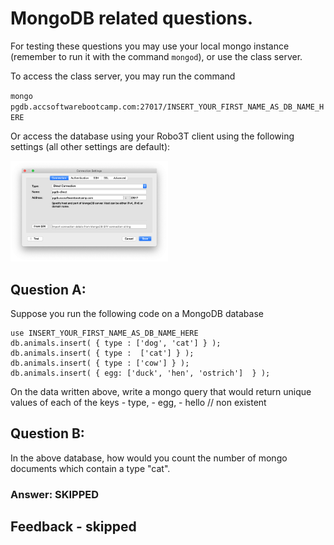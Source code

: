 # MongoDB related questions.

For testing these questions you may use your local mongo instance (remember to run it with the command `mongod`),
or use the class server.

To access the class server, you may run the command

`mongo pgdb.accsoftwarebootcamp.com:27017/INSERT_YOUR_FIRST_NAME_AS_DB_NAME_HERE`

Or access the database using your Robo3T client using the following settings (all other settings are default):

<img src="images/mongodb_connect.png" width="50%">

## Question A:

Suppose you run the following code on a MongoDB database

    use INSERT_YOUR_FIRST_NAME_AS_DB_NAME_HERE
    db.animals.insert( { type : ['dog', 'cat'] } );
    db.animals.insert( { type :  ['cat'] } );
    db.animals.insert( { type : ['cow'] } );
    db.animals.insert( { egg: ['duck', 'hen', 'ostrich']  } );

On the data written above, write a mongo query that would return unique
values of each of the keys - type, - egg, - hello // non existent

## Question B:

In the above database, how would you count the number of mongo documents which contain a type "cat".

### Answer: SKIPPED

## Feedback - skipped
